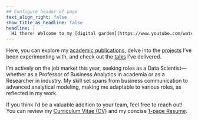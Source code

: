 ```yaml
---
## Configure header of page
text_align_right: false
show_title_as_headline: false
headline: |
  Hi there! Welcome to my [digital garden](https://www.youtube.com/watch?v=E5ERSfydB30&t=1s).
---
```


<!-- this is a subheadline -->

Here, you can explore my [academic publications](/publications/), delve into the [projects](/project/) I’ve been experimenting with, and check out the [talks](/talk/) I’ve delivered.

I’m actively on the job market this year, seeking roles as a Data Scientist—whether as a Professor of Business Analytics in academia or as a Researcher in industry. My skill set spans from business communication to advanced analytical modeling, making me adaptable to various roles, as reflected in my work.

If you think I’d be a valuable addition to your team, feel free to reach out! You can review my [Curriculum Vitae (CV)](/docs/cv.pdf) and my concise [1-page Resume](/docs/resume.pdf).
